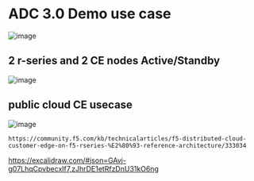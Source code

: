 # ADC 3.0 Demo use case  

![image](https://github.com/user-attachments/assets/cad83008-32a9-4b50-ae8c-47de3fdb8191)

## 2 r-series and 2 CE nodes Active/Standby 
![image](https://github.com/user-attachments/assets/c4cd0e1a-6cef-4f44-a1e2-0798ab19abd9)

## public cloud CE usecase 
![image](https://github.com/user-attachments/assets/37887740-ad78-4668-a692-a1ad98e36a62)


`https://community.f5.com/kb/technicalarticles/f5-distributed-cloud-customer-edge-on-f5-rseries-%E2%80%93-reference-architecture/333034`

https://excalidraw.com/#json=GAvj-g07LhqCpvbecxIf7,zJhrDE1etRfzDnU31kO6ng
